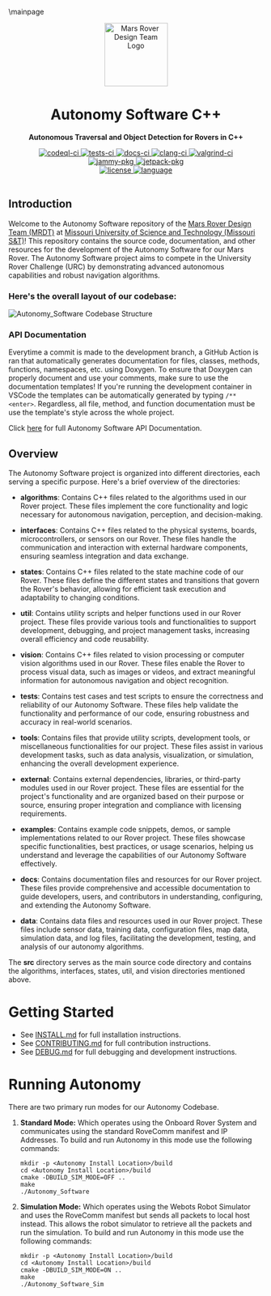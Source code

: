 \mainpage

<div align="center">
  <a href="https://github.com/missourimrdt/autonomy_software">
    <img width="125" src="https://i.postimg.cc/XYtdp84Z/logo.png" alt="Mars Rover Design Team Logo">
  </a>
  <h1>Autonomy Software C++</h1>
  <p><b>Autonomous Traversal and Object Detection for Rovers in C++</b></p>
  <div>
    <a href="https://github.com/MissouriMRDT/Autonomy_Software/actions/workflows/codeql.yml">
      <img src="https://img.shields.io/github/actions/workflow/status/missourimrdt/autonomy_software/codeql.yml?branch=development&label=CodeQL&style=flat-round" alt="codeql-ci" />
    </a>
    <a href="https://github.com/MissouriMRDT/Autonomy_Software/actions/workflows/tests.yml">
      <img src="https://img.shields.io/github/actions/workflow/status/missourimrdt/autonomy_software/tests.yml?branch=development&label=Unit%20Tests&style=flat-round" alt="tests-ci" />
    </a>
    <a href="https://github.com/MissouriMRDT/Autonomy_Software/actions/workflows/doxygen_generate.yml">
      <img src="https://img.shields.io/github/actions/workflow/status/missourimrdt/autonomy_software/doxygen_generate.yml?branch=development&label=Docs&style=flat-round" alt="docs-ci" />
    </a>
    <a href="https://github.com/MissouriMRDT/Autonomy_Software/actions/workflows/clang_check.yml">
      <img src="https://img.shields.io/github/actions/workflow/status/missourimrdt/autonomy_software/clang_check.yml?branch=development&label=Clang&style=flat-round" alt="clang-ci" />
    </a>
    <a href="https://github.com/MissouriMRDT/Autonomy_Software/actions/workflows/valgrind.yml">
      <img src="https://img.shields.io/github/actions/workflow/status/missourimrdt/autonomy_software/valgrind.yml?branch=development&label=Valgrind&style=flat-round" alt="valgrind-ci" />
    </a>
  </div>
  <div>
    <a href="https://github.com/MissouriMRDT/Autonomy_Software/pkgs/container/autonomy-jammy">
      <img src="https://img.shields.io/badge/Ubuntu_Jammy-latest-orange" alt="jammy-pkg" />
    </a>
    <a href="https://github.com/MissouriMRDT/Autonomy_Software/pkgs/container/autonomy-jetpack">
      <img src="https://img.shields.io/badge/NVIDIA_JetPack_5-latest-orange" alt="jetpack-pkg" />
    </a>
  </div>
  <div>
    <a href="https://www.gnu.org/licenses/gpl-3.0.en.html">
      <img src="https://img.shields.io/badge/license-GPLv3-blue.svg?style=flat-round" alt="license" />
    </a>
    <a href="https://en.cppreference.com/w/cpp/17">
      <img src="https://img.shields.io/badge/language-C%2B%2B17-blue.svg?style=flat-round" alt="language" />
    </a>
  </div>
</div>
<br>

## Introduction

Welcome to the Autonomy Software repository of the [Mars Rover Design Team (MRDT)](https://marsrover.mst.edu) at [Missouri University of Science and Technology (Missouri S&T)](https://mst.edu)! This repository contains the source code, documentation, and other resources for the development of the Autonomy Software for our Mars Rover. The Autonomy Software project aims to compete in the University Rover Challenge (URC) by demonstrating advanced autonomous capabilities and robust navigation algorithms.

### Here's the overall layout of our codebase:
![Autonomy_Software Codebase Structure](https://missourimrdt.github.io/Autonomy_Software/src_2main_8cpp__incl.png)


### API Documentation

Everytime a commit is made to the development branch, a GitHub Action is ran that automatically generates documentation for files, classes, methods, functions, namespaces, etc. using Doxygen. To ensure that Doxygen can properly document and use your comments, make sure to use the documentation templates! If you're running the development container in VSCode the templates can be automatically generated by typing `/**<enter>`. Regardless, all file, method, and function documentation must be use the template's style across the whole project.

Click [here](https://missourimrdt.github.io/Autonomy_Software/) for full Autonomy Software API Documentation.

## Overview

The Autonomy Software project is organized into different directories, each serving a specific purpose. Here's a brief overview of the directories:

- **algorithms**: Contains C++ files related to the algorithms used in our Rover project. These files implement the core functionality and logic necessary for autonomous navigation, perception, and decision-making.

- **interfaces**: Contains C++ files related to the physical systems, boards, microcontrollers, or sensors on our Rover. These files handle the communication and interaction with external hardware components, ensuring seamless integration and data exchange.

- **states**: Contains C++ files related to the state machine code of our Rover. These files define the different states and transitions that govern the Rover's behavior, allowing for efficient task execution and adaptability to changing conditions.

- **util**: Contains utility scripts and helper functions used in our Rover project. These files provide various tools and functionalities to support development, debugging, and project management tasks, increasing overall efficiency and code reusability.

- **vision**: Contains C++ files related to vision processing or computer vision algorithms used in our Rover. These files enable the Rover to process visual data, such as images or videos, and extract meaningful information for autonomous navigation and object recognition.

- **tests**: Contains test cases and test scripts to ensure the correctness and reliability of our Autonomy Software. These files help validate the functionality and performance of our code, ensuring robustness and accuracy in real-world scenarios.

- **tools**: Contains files that provide utility scripts, development tools, or miscellaneous functionalities for our project. These files assist in various development tasks, such as data analysis, visualization, or simulation, enhancing the overall development experience.

- **external**: Contains external dependencies, libraries, or third-party modules used in our Rover project. These files are essential for the project's functionality and are organized based on their purpose or source, ensuring proper integration and compliance with licensing requirements.

- **examples**: Contains example code snippets, demos, or sample implementations related to our Rover project. These files showcase specific functionalities, best practices, or usage scenarios, helping us understand and leverage the capabilities of our Autonomy Software effectively.

- **docs**: Contains documentation files and resources for our Rover project. These files provide comprehensive and accessible documentation to guide developers, users, and contributors in understanding, configuring, and extending the Autonomy Software.

- **data**: Contains data files and resources used in our Rover project. These files include sensor data, training data, configuration files, map data, simulation data, and log files, facilitating the development, testing, and analysis of our autonomy algorithms.

The **src** directory serves as the main source code directory and contains the algorithms, interfaces, states, util, and vision directories mentioned above.

# Getting Started

- See [INSTALL.md](INSTALL.md) for full installation instructions.
- See [CONTRIBUTING.md](CONTRIBUTING.md) for full contribution instructions.
- See [DEBUG.md](DEBUG.md) for full debugging and development instructions.

# Running Autonomy

There are two primary run modes for our Autonomy Codebase.

1) **Standard Mode:** Which operates using the Onboard Rover System and communicates using the standard RoveComm manifest and IP Addresses. To build and run Autonomy in this mode use the following commands:
    
    ```
    mkdir -p <Autonomy Install Location>/build
    cd <Autonomy Install Location>/build
    cmake -DBUILD_SIM_MODE=OFF ..
    make
    ./Autonomy_Software
    ```

2) **Simulation Mode:** Which operates using the Webots Robot Simulator and uses the RoveComm manifest but sends all packets to local host instead. This allows the robot simulator to retrieve all the packets and run the simulation. To build and run Autonomy in this mode use the following commands:

    ```
    mkdir -p <Autonomy Install Location>/build
    cd <Autonomy Install Location>/build
    cmake -DBUILD_SIM_MODE=ON ..
    make
    ./Autonomy_Software_Sim
    ```
